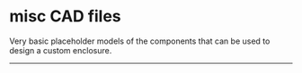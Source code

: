# misc CAD files

Very basic placeholder models of the components that can be used to design a custom enclosure.

---
